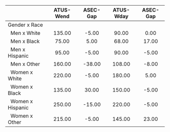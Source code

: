 
|                      |    ATUS-Wend |     ASEC-Gap |    ATUS-Wday |     ASEC-Gap |
| -------------------- | :----------: | :----------: | :----------: | :----------: |
| Gender x Race        |              |              |              |              |
| &nbsp;&nbsp;Men x White |       135.00 |        -5.00 |        90.00 |         0.00 |
| &nbsp;&nbsp;Men x Black |        75.00 |         5.00 |        68.00 |        17.00 |
| &nbsp;&nbsp;Men x Hispanic |        95.00 |        -5.00 |        90.00 |        -5.00 |
| &nbsp;&nbsp;Men x Other |       160.00 |       -38.00 |       108.00 |        -8.00 |
| &nbsp;&nbsp;Women x White |       220.00 |        -5.00 |       180.00 |         5.00 |
| &nbsp;&nbsp;Women x Black |       135.00 |        30.00 |       150.00 |        -5.00 |
| &nbsp;&nbsp;Women x Hispanic |       250.00 |       -15.00 |       220.00 |        -5.00 |
| &nbsp;&nbsp;Women x Other |       215.00 |        -5.00 |       145.00 |        23.00 |

